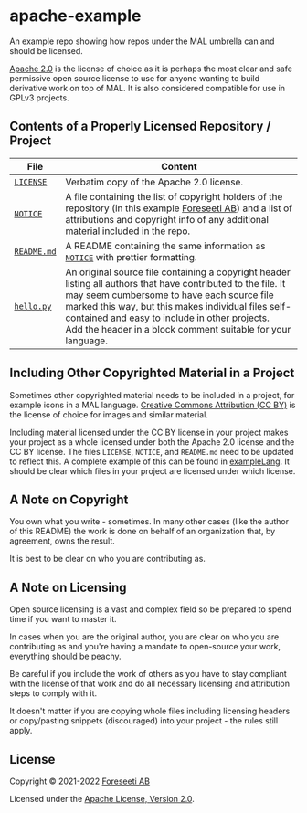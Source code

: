 # apache-example

An example repo showing how repos under the MAL umbrella can and should be licensed.

[Apache 2.0](https://www.apache.org/licenses/LICENSE-2.0) is the license of choice as it is perhaps the most clear and safe permissive open source license to use for anyone wanting to build derivative work on top of MAL.
It is also considered compatible for use in GPLv3 projects.

## Contents of a Properly Licensed Repository / Project

| File | Content |
|---|---|
| [`LICENSE`](LICENSE) | Verbatim copy of the Apache 2.0 license. |
| [`NOTICE`](NOTICE) | A file containing the list of copyright holders of the repository (in this example [Foreseeti AB](https://foreseeti.com)) and a list of attributions and copyright info of any additional material included in the repo. |
| [`README.md`](README.md) | A README containing the same information as [`NOTICE`](NOTICE) with prettier formatting. |
| [`hello.py`](hello.py) | An original source file containing a copyright header listing all authors that have contributed to the file. It may seem cumbersome to have each source file marked this way, but this makes individual files self-contained and easy to include in other projects.<br>Add the header in a block comment suitable for your language. |

## Including Other Copyrighted Material in a Project

Sometimes other copyrighted material needs to be included in a project, for example icons in a MAL language.
[Creative Commons Attribution (CC BY)](https://creativecommons.org/licenses/by/4.0/) is the license of choice for images and similar material.

Including material licensed under the CC BY license in your project makes your project as a whole licensed under both the Apache 2.0 license and the CC BY license.
The files `LICENSE`, `NOTICE`, and `README.md` need to be updated to reflect this.
A complete example of this can be found in [exampleLang](https://github.com/mal-lang/exampleLang).
It should be clear which files in your project are licensed under which license.

## A Note on Copyright

You own what you write - sometimes.
In many other cases (like the author of this README) the work is done on behalf of an organization that, by agreement, owns the result.

It is best to be clear on who you are contributing as.

## A Note on Licensing

Open source licensing is a vast and complex field so be prepared to spend time if you want to master it.

In cases when you are the original author, you are clear on who you are contributing as and you're having a mandate to open-source your work, everything should be peachy.

Be careful if you include the work of others as you have to stay compliant with the license of that work and do all necessary licensing and attribution steps to comply with it.

It doesn't matter if you are copying whole files including licensing headers or copy/pasting snippets (discouraged) into your project - the rules still apply.

## License

Copyright © 2021-2022 [Foreseeti AB](https://foreseeti.com)

Licensed under the [Apache License, Version 2.0](https://www.apache.org/licenses/LICENSE-2.0).
